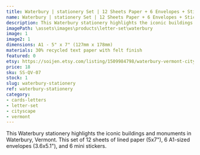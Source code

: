 ```yaml
---
title: Waterbury | stationery Set | 12 Sheets Paper + 6 Envelopes + Stickers
name: Waterbury | stationery Set | 12 Sheets Paper + 6 Envelopes + Stickers
description: This Waterbury stationery highlights the iconic buildings and monuments in Waterbury, Vermont. This set of 12 sheets of lined paper (5x7"), 6 A1-sized envelopes (3.6x5.1"), and 6 mini stickers. 
imagePath: \assets\images\products\letter-set\waterbury
image: 1
image2: 1
dimensions: A1 - 5" x 7" (127mm x 178mm)
materials: 30% recycled text paper with felt finish
featured: 0
etsy: https://soijen.etsy.com/listing/1509984798/waterbury-vermont-cityscape-stationery?utm_source=Copy&utm_medium=ListingManager&utm_campaign=Share&utm_term=so.lmsm&share_time=1695261883561
price: 18
sku: SS-QV-07
stock: 1
slug: waterbury-stationery
ref: waterbury-stationery
category:
- cards-letters
- letter-set
- cityscape
- vermont
---
```

This Waterbury stationery highlights the iconic buildings and monuments in Waterbury, Vermont. This set of 12 sheets of lined paper (5x7"), 6 A1-sized envelopes (3.6x5.1"), and 6 mini stickers. 
